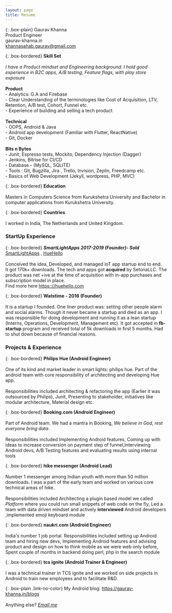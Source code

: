 ```yaml
---
layout: page
title: Resume
---
```


{: .box-plain}
Gaurav Khanna <br/> Product Engineer <br/> gaurav-khanna.in <br/> khannasahab.gaurav@gmail.com


{: .box-bordered}
**Skill Set**<br/><br/>*I have a Product mindset and Engineering background. I hold good experience in B2C apps, A/B testing, Feature flags, with play store exposure*<br/><br/>**Product**<br/> - Analytics: G.A and Firebase<br/> - Clear Understanding of the terminologies  like Cost of Acquisition, LTV, Retention, A/B test, Cohort, Funnel etc.<br/> - Experience of building and selling a tech product<br/><br/>
**Technical**<br/>- OOPS, Android & Java<br/>- Android app development (Familiar with Flutter, ReactNative) <br/>- Git, Docker<br/><br/>**Bits n Bytes**<br/>- Junit, Espresso tests, Mockito, Dependency Injection (Dagger) <br/> - Jenkins, Bitrise for CI/CD <br/>- Database - (MySQL, SQLITE) <br/>- Tools : Git, Bugzilla, Jira , Trello, Invision, Zeplin, Freedcamp etc. <br/>- Basics of Web Development (Jekyll, wordpress, PHP, MVC) <br/>

{: .box-bordered}
**Education**
<br/><br/>
Masters in Computers Science from Kurukshetra University and Bachelor in computer applications from Kurukshetra University.

{: .box-bordered}
**Countries**
<br/><br/>
I worked in India, The Netherlands and United Kingdom.

### StartUp Experience

{: .box-bordered}
***SmartLightApps 2017-2019 (Founder)- Sold***<br/> [SmartLightApps](https://smartlightapps.com) , [HueHello](https:://huehello.com)
<br/><br/>
Conceived the idea, Developed, and managed IoT app startup end to end.<br/>It got 170k+ downloads. The tech and apps got **acquired** by SetonaLLC. The product was net +ive at the time of acquisition with in-app purchases and subscription model in place.<br/>Find more here [https:://huehello.com](https:://huehello.com)

{: .box-bordered}
**Watstime - 2016 (Founder)**
<br/><br/>
It is a startup I founded. One liner product was: setting other people alarm and social alarms. Though it never became a startup and died as an app. I was responsible for doing development and running it as a lean startup (Interns, Operations, Development, Management etc). It got accepted in **fb-startup** program and received total of 5k downloads in first 5 months. Had to shut down because of financial reasons.



### Projects & Experience


{: .box-bordered}
**Philips Hue (Android Engineer)**
<br/><br/>
One of its kind and market leader in smart lights: philips hue. Part of the android team with core responsibility of architecting and developing Hue app.<br/><br/>Responsibilities included architecting & refactoring the app (Earlier it was outsourced by Philips), Junit, Presenting to stakeholder, initiatives like modular architecture, Material design etc.


{: .box-bordered}
**Booking.com (Android Engineer)**
<br/><br/>
Part of Android team. We had a mantra in Booking, *We believe in God, rest everyone bring data*.<br/><br/>Responsibilities included Implementing Android features, Coming up with ideas to increase conversion on payment step of funnel,Interviewing Android devs, A/B Testing features and evaluating results using internal tools


{: .box-bordered}
**hike messenger (Android Lead)**
<br/><br/>
Number 1 messenger among Indian youth with more than 50 million downloads. I was a part of the early team and worked on various core technical areas of hike.<br/><br/>Responsibilities included Architecting a plugin based model we called *Platform* where you could run small snippets of web code on the fly, Led a team with data driven mindset and actively **interviewed** Android developers ,implemented emoji keyboard module

{: .box-bordered}
**naukri.com (Android Engineer)**
<br/><br/>
India's number 1 job portal. Responsibilities included setting up Android team and hiring new devs, Implementing Android features and advising product and design on how to think mobile as we were web only before, Spent couple of months in backend doing perl, php in the search module

{: .box-bordered}
**tcs ignite (Android Trainer & Engineer)**
<br/><br/>
I was a technical trainer in TCS ignite and we worked on side projects in Android to train new employees and to facilitate R&D.



{: .box-plain .link-no-color}
My Android blog: https://gaurav-khanna.in/blogs<br/><br/> Anything else? *[Email me](mailto:{{site.personal_email}})*
